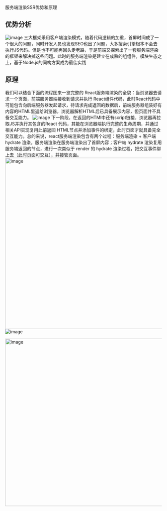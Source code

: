 服务端渲染SSR优势和原理

## 优势分析
![image](https://user-images.githubusercontent.com/30307995/190556075-765455f5-fa40-402b-8b40-9214d8ef91bf.png)
三大框架采用客户端渲染模式，随着代码逻辑的加重，首屏时间成了一个很大的问题，同时开发人员也发现SEO也出了问题，大多搜索引擎根本不会去执行JS代码。但是也不可能再回头走老路，于是前端又探索出了一套服务端渲染的框架来解决掉这些问题。此时的服务端渲染是建立在成熟的组组件，模块生态之上，基于Node.js的同构方案成为最佳实践

## 原理
我们可以结合下面的流程图来一览完整的 React服务端渲染的全貌：当浏览器去请求一个页面，前端服务器端接收到请求并执行 React组件代码，此时React代码中可能包含向后端服务器发起请求，待请求完成返回的数据后，前端服务器组装好有内容的HTML里返给浏览器，浏览器解析HTML后已具备展示内容，但页面并不具备交互能力。
![image](https://user-images.githubusercontent.com/30307995/190556316-60ab8011-4b75-48a9-8896-ed0df44e5ce8.png)
下一阶段，在返回的HTMl中还有script链接，浏览器再拉取JS并执行其包含的React 代码，其能在浏览器端执行完整的生命周期，并通过相关API实现复用此前返回 HTML节点并添加事件的绑定，此时页面才就具备完全交互能力。总的来说，react服务端渲染包含有两个过程：服务端渲染 + 客户端 hydrate 渲染。服务端渲染在服务端渲染出了首屏内容；客户端 hydrate 渲染复用服务端返回的节点，进行一次类似于 render 的 hydrate 渲染过程，把交互事件绑上去（此时页面可交互），并接管页面。
<img width="550" alt="image" src="https://user-images.githubusercontent.com/30307995/190556706-a7a003bf-d34c-446f-8fc6-63bee1019495.png">
![image](https://user-images.githubusercontent.com/30307995/190556792-f3a6299f-db3f-43cd-baad-d51d418565df.png)

<img width="538" alt="image" src="https://user-images.githubusercontent.com/30307995/190557258-42a4b5b7-b99a-4a0d-b9a2-d3dea93c33c4.png">

